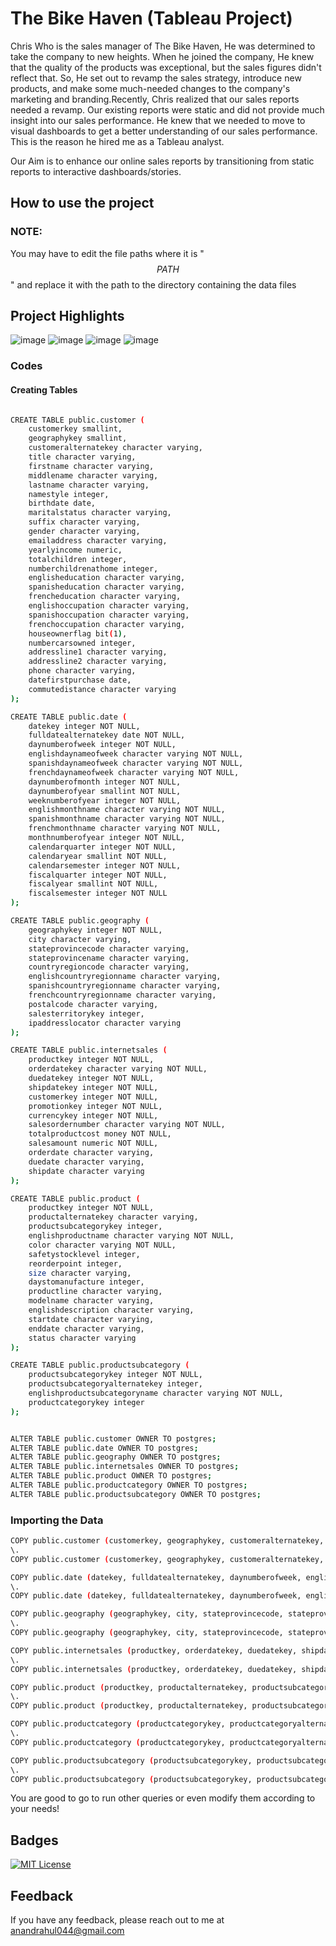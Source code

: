 
# The Bike Haven (Tableau Project)

Chris Who is the sales manager of The Bike Haven, He was determined to take the company to
new heights. When he joined the company, He knew that the quality of the products was
exceptional, but the sales figures didn't reflect that. So, He set out to revamp the sales strategy, introduce new products, and make some much-needed changes to the company's marketing and branding.Recently, Chris realized that our sales reports needed a revamp. Our existing reports were static and did not provide much insight into our sales performance. He knew that we needed to move to visual dashboards to get a better understanding of our sales performance. This is the reason he hired me as a Tableau analyst.

Our Aim is to  enhance our online sales reports by transitioning from static reports to
interactive dashboards/stories.
## How to use the project

### NOTE:

You may have to edit the file paths where it is "$$PATH$$" and replace it with the path to the directory containing the data files

## Project Highlights

![image](https://github.com/zeul22/Bike-Haven-Tableau/assets/62982824/7e759599-4bed-499e-8e39-a94f096f9919)
![image](https://github.com/zeul22/Bike-Haven-Tableau/assets/62982824/c6605399-7a80-4e31-9e2c-32b4b230ba4c)
![image](https://github.com/zeul22/Bike-Haven-Tableau/assets/62982824/585e9ccc-33d7-4944-ad09-095618677287)
![image](https://github.com/zeul22/Bike-Haven-Tableau/assets/62982824/482a13a4-2bdc-450d-b9ba-de8b6683b53a)


### Codes

#### Creating Tables

```bash

CREATE TABLE public.customer (
    customerkey smallint,
    geographykey smallint,
    customeralternatekey character varying,
    title character varying,
    firstname character varying,
    middlename character varying,
    lastname character varying,
    namestyle integer,
    birthdate date,
    maritalstatus character varying,
    suffix character varying,
    gender character varying,
    emailaddress character varying,
    yearlyincome numeric,
    totalchildren integer,
    numberchildrenathome integer,
    englisheducation character varying,
    spanisheducation character varying,
    frencheducation character varying,
    englishoccupation character varying,
    spanishoccupation character varying,
    frenchoccupation character varying,
    houseownerflag bit(1),
    numbercarsowned integer,
    addressline1 character varying,
    addressline2 character varying,
    phone character varying,
    datefirstpurchase date,
    commutedistance character varying
);

CREATE TABLE public.date (
    datekey integer NOT NULL,
    fulldatealternatekey date NOT NULL,
    daynumberofweek integer NOT NULL,
    englishdaynameofweek character varying NOT NULL,
    spanishdaynameofweek character varying NOT NULL,
    frenchdaynameofweek character varying NOT NULL,
    daynumberofmonth integer NOT NULL,
    daynumberofyear smallint NOT NULL,
    weeknumberofyear integer NOT NULL,
    englishmonthname character varying NOT NULL,
    spanishmonthname character varying NOT NULL,
    frenchmonthname character varying NOT NULL,
    monthnumberofyear integer NOT NULL,
    calendarquarter integer NOT NULL,
    calendaryear smallint NOT NULL,
    calendarsemester integer NOT NULL,
    fiscalquarter integer NOT NULL,
    fiscalyear smallint NOT NULL,
    fiscalsemester integer NOT NULL
);

CREATE TABLE public.geography (
    geographykey integer NOT NULL,
    city character varying,
    stateprovincecode character varying,
    stateprovincename character varying,
    countryregioncode character varying,
    englishcountryregionname character varying,
    spanishcountryregionname character varying,
    frenchcountryregionname character varying,
    postalcode character varying,
    salesterritorykey integer,
    ipaddresslocator character varying
);

CREATE TABLE public.internetsales (
    productkey integer NOT NULL,
    orderdatekey character varying NOT NULL,
    duedatekey integer NOT NULL,
    shipdatekey integer NOT NULL,
    customerkey integer NOT NULL,
    promotionkey integer NOT NULL,
    currencykey integer NOT NULL,
    salesordernumber character varying NOT NULL,
    totalproductcost money NOT NULL,
    salesamount numeric NOT NULL,
    orderdate character varying,
    duedate character varying,
    shipdate character varying
);

CREATE TABLE public.product (
    productkey integer NOT NULL,
    productalternatekey character varying,
    productsubcategorykey integer,
    englishproductname character varying NOT NULL,
    color character varying NOT NULL,
    safetystocklevel integer,
    reorderpoint integer,
    size character varying,
    daystomanufacture integer,
    productline character varying,
    modelname character varying,
    englishdescription character varying,
    startdate character varying,
    enddate character varying,
    status character varying
);

CREATE TABLE public.productsubcategory (
    productsubcategorykey integer NOT NULL,
    productsubcategoryalternatekey integer,
    englishproductsubcategoryname character varying NOT NULL,
    productcategorykey integer
);


ALTER TABLE public.customer OWNER TO postgres;
ALTER TABLE public.date OWNER TO postgres;
ALTER TABLE public.geography OWNER TO postgres;
ALTER TABLE public.internetsales OWNER TO postgres;
ALTER TABLE public.product OWNER TO postgres;
ALTER TABLE public.productcategory OWNER TO postgres;
ALTER TABLE public.productsubcategory OWNER TO postgres;
```

### Importing the Data

```bash
COPY public.customer (customerkey, geographykey, customeralternatekey, title, firstname, middlename, lastname, namestyle, birthdate, maritalstatus, suffix, gender, emailaddress, yearlyincome, totalchildren, numberchildrenathome, englisheducation, spanisheducation, frencheducation, englishoccupation, spanishoccupation, frenchoccupation, houseownerflag, numbercarsowned, addressline1, addressline2, phone, datefirstpurchase, commutedistance) FROM stdin;
\.
COPY public.customer (customerkey, geographykey, customeralternatekey, title, firstname, middlename, lastname, namestyle, birthdate, maritalstatus, suffix, gender, emailaddress, yearlyincome, totalchildren, numberchildrenathome, englisheducation, spanisheducation, frencheducation, englishoccupation, spanishoccupation, frenchoccupation, houseownerflag, numbercarsowned, addressline1, addressline2, phone, datefirstpurchase, commutedistance) FROM '$$PATH$$/3338.dat';

COPY public.date (datekey, fulldatealternatekey, daynumberofweek, englishdaynameofweek, spanishdaynameofweek, frenchdaynameofweek, daynumberofmonth, daynumberofyear, weeknumberofyear, englishmonthname, spanishmonthname, frenchmonthname, monthnumberofyear, calendarquarter, calendaryear, calendarsemester, fiscalquarter, fiscalyear, fiscalsemester) FROM stdin;
\.
COPY public.date (datekey, fulldatealternatekey, daynumberofweek, englishdaynameofweek, spanishdaynameofweek, frenchdaynameofweek, daynumberofmonth, daynumberofyear, weeknumberofyear, englishmonthname, spanishmonthname, frenchmonthname, monthnumberofyear, calendarquarter, calendaryear, calendarsemester, fiscalquarter, fiscalyear, fiscalsemester) FROM '$$PATH$$/3339.dat';

COPY public.geography (geographykey, city, stateprovincecode, stateprovincename, countryregioncode, englishcountryregionname, spanishcountryregionname, frenchcountryregionname, postalcode, salesterritorykey, ipaddresslocator) FROM stdin;
\.
COPY public.geography (geographykey, city, stateprovincecode, stateprovincename, countryregioncode, englishcountryregionname, spanishcountryregionname, frenchcountryregionname, postalcode, salesterritorykey, ipaddresslocator) FROM '$$PATH$$/3340.dat';

COPY public.internetsales (productkey, orderdatekey, duedatekey, shipdatekey, customerkey, promotionkey, currencykey, salesordernumber, totalproductcost, salesamount, orderdate, duedate, shipdate) FROM stdin;
\.
COPY public.internetsales (productkey, orderdatekey, duedatekey, shipdatekey, customerkey, promotionkey, currencykey, salesordernumber, totalproductcost, salesamount, orderdate, duedate, shipdate) FROM '$$PATH$$/3344.dat';

COPY public.product (productkey, productalternatekey, productsubcategorykey, englishproductname, color, safetystocklevel, reorderpoint, size, daystomanufacture, productline, modelname, englishdescription, startdate, enddate, status) FROM stdin;
\.
COPY public.product (productkey, productalternatekey, productsubcategorykey, englishproductname, color, safetystocklevel, reorderpoint, size, daystomanufacture, productline, modelname, englishdescription, startdate, enddate, status) FROM '$$PATH$$/3343.dat';

COPY public.productcategory (productcategorykey, productcategoryalternatekey, englishproductcategoryname) FROM stdin;
\.
COPY public.productcategory (productcategorykey, productcategoryalternatekey, englishproductcategoryname) FROM '$$PATH$$/3342.dat';

COPY public.productsubcategory (productsubcategorykey, productsubcategoryalternatekey, englishproductsubcategoryname, productcategorykey) FROM stdin;
\.
COPY public.productsubcategory (productsubcategorykey, productsubcategoryalternatekey, englishproductsubcategoryname, productcategorykey) FROM '$$PATH$$/3341.dat';


```

You are good to go to run other queries or even modify them according to your needs!  



## Badges

[![MIT License](https://img.shields.io/badge/License-MIT-green.svg)](https://choosealicense.com/licenses/mit/)


## Feedback

If you have any feedback, please reach out to me at anandrahul044@gmail.com

